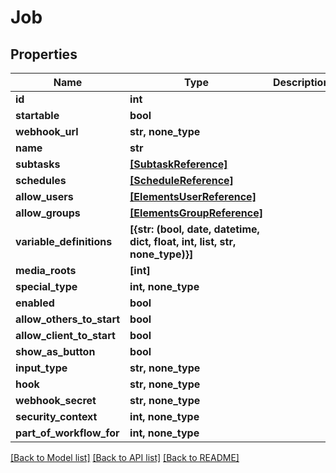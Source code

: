 # Job


## Properties

Name | Type | Description | Notes
------------ | ------------- | ------------- | -------------
**id** | **int** |  | 
**startable** | **bool** |  | [readonly] 
**webhook_url** | **str, none_type** |  | [readonly] 
**name** | **str** |  | 
**subtasks** | [**[SubtaskReference]**](SubtaskReference.md) |  | [optional] 
**schedules** | [**[ScheduleReference]**](ScheduleReference.md) |  | [optional] 
**allow_users** | [**[ElementsUserReference]**](ElementsUserReference.md) |  | [optional] 
**allow_groups** | [**[ElementsGroupReference]**](ElementsGroupReference.md) |  | [optional] 
**variable_definitions** | **[{str: (bool, date, datetime, dict, float, int, list, str, none_type)}]** |  | [optional] 
**media_roots** | **[int]** |  | [optional] 
**special_type** | **int, none_type** |  | [optional] 
**enabled** | **bool** |  | [optional] 
**allow_others_to_start** | **bool** |  | [optional] 
**allow_client_to_start** | **bool** |  | [optional] 
**show_as_button** | **bool** |  | [optional] 
**input_type** | **str, none_type** |  | [optional] 
**hook** | **str, none_type** |  | [optional] 
**webhook_secret** | **str, none_type** |  | [optional] 
**security_context** | **int, none_type** |  | [optional] 
**part_of_workflow_for** | **int, none_type** |  | [optional] 

[[Back to Model list]](../README.md#models) [[Back to API list]](../README.md#api-endpoints) [[Back to README]](../README.md)


